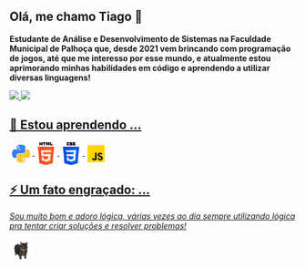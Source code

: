## Olá, me chamo Tiago 👋
<p>
 <strong>
  Estudante de Análise e Desenvolvimento de Sistemas na Faculdade Municipal de Palhoça que, desde 2021 vem brincando com programação de jogos, até que me interesso por esse mundo, e atualmente estou aprimorando minhas habilidades em código e aprendendo a utilizar diversas linguagens!
 </strong>
</p>
<div>
 <a href="https://github.com/Capimaso" style="display":flex;gap:10px;justify-content:center;align-items:center;>
 <img loading="lazy" height="180em" src="https://github-readme-stats.vercel.app/api/top-langs/?username=Capimaso&layout=compact&langs_count=7&theme=dracula"/>
 <img loading="lazy" height="180em" src="https://github-readme-stats.vercel.app/api?username=Capimaso&show_icons=true&theme=dracula&include_all_commits=true&count_private=true"/>
</div>

## 🌱 Estou aprendendo ...
 
 <div style="display":flex; gap:10px; justify-content:center; align-items:center;>
  <img align="center" src="pythonic.png" width="40" height="40"></url>
  <img align="center" src="htmlic.png" width="40" height="40"></url>
  <img align="center" src="cssic.png" width="40" height="40"></url>
  <img align="center" src="javascriptic.png" width="40" height="40"></url>
 </div>

 ## ⚡ Um fato engraçado: ...
 <p>
  <em>
   Sou muito bom e adoro lógica, várias vezes ao dia sempre utilizando lógica pra tentar criar soluções e resolver problemas!
  </em>
 </p>

 <a href="https://www.ayo.so/capimaso"><img src="catspin.gif" width="40" height="40" alt="Meu ayo"></a>
<!--
**Capimaso/Capimaso** is a ✨ _special_ ✨ repository because its `README.md` (this file) appears on your GitHub profile.

Here are some ideas to get you started:

- 🔭 I’m currently working on ...
- 👯 I’m looking to collaborate on ...
- 🤔 I’m looking for help with ...
- 💬 Ask me about ...
- 📫 How to reach me: ...
- 😄 Pronouns: ...
- 
-->
